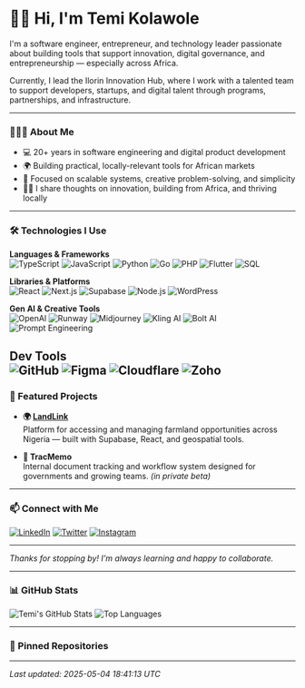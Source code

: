 # 👋🏾 Hi, I'm Temi Kolawole

I'm a software engineer, entrepreneur, and technology leader passionate about building tools that support innovation, digital governance, and entrepreneurship — especially across Africa.

Currently, I lead the Ilorin Innovation Hub, where I work with a talented team to support developers, startups, and digital talent through programs, partnerships, and infrastructure.

---

### 👨🏾‍💻 About Me

- 💻 20+ years in software engineering and digital product development  
- 🌍 Building practical, locally-relevant tools for African markets  
- 🧠 Focused on scalable systems, creative problem-solving, and simplicity  
- ✍🏾 I share thoughts on innovation, building from Africa, and thriving locally

---

### 🛠️ Technologies I Use

**Languages & Frameworks**  
![TypeScript](https://img.shields.io/badge/TypeScript-007ACC?style=flat&logo=typescript&logoColor=white)
![JavaScript](https://img.shields.io/badge/JavaScript-F7DF1E?style=flat&logo=javascript&logoColor=black)
![Python](https://img.shields.io/badge/Python-3776AB?style=flat&logo=python&logoColor=white)
![Go](https://img.shields.io/badge/Go-00ADD8?style=flat&logo=go&logoColor=white)
![PHP](https://img.shields.io/badge/PHP-777BB4?style=flat&logo=php&logoColor=white)
![Flutter](https://img.shields.io/badge/Flutter-02569B?style=flat&logo=flutter&logoColor=white)
![SQL](https://img.shields.io/badge/SQL-003B57?style=flat)

**Libraries & Platforms**  
![React](https://img.shields.io/badge/React-20232A?style=flat&logo=react&logoColor=61DAFB)
![Next.js](https://img.shields.io/badge/Next.js-000000?style=flat&logo=nextdotjs&logoColor=white)
![Supabase](https://img.shields.io/badge/Supabase-3ECF8E?style=flat&logo=supabase&logoColor=white)
![Node.js](https://img.shields.io/badge/Node.js-339933?style=flat&logo=nodedotjs&logoColor=white)
![WordPress](https://img.shields.io/badge/WordPress-21759B?style=flat&logo=wordpress&logoColor=white)

**Gen AI & Creative Tools**  
![OpenAI](https://img.shields.io/badge/OpenAI-412991?style=flat&logo=openai&logoColor=white)
![Runway](https://img.shields.io/badge/Runway-FF0070?style=flat)
![Midjourney](https://img.shields.io/badge/Midjourney-000000?style=flat)
![Kling AI](https://img.shields.io/badge/Kling_AI-202020?style=flat)
![Bolt AI](https://img.shields.io/badge/Bolt_AI-3D348B?style=flat)
![Prompt Engineering](https://img.shields.io/badge/Prompt_Engineering-AI?style=flat&logo=openai&logoColor=white)

**Dev Tools**  
![GitHub](https://img.shields.io/badge/GitHub-181717?style=flat&logo=github)
![Figma](https://img.shields.io/badge/Figma-F24E1E?style=flat&logo=figma&logoColor=white)
![Cloudflare](https://img.shields.io/badge/Cloudflare-F38020?style=flat&logo=cloudflare&logoColor=white)
![Zoho](https://img.shields.io/badge/Zoho-E42527?style=flat)
---

### 🌱 Featured Projects

- **🌍 [LandLink](https://landlink.ng)**  
  Platform for accessing and managing farmland opportunities across Nigeria — built with Supabase, React, and geospatial tools.

- **📂 TracMemo**  
  Internal document tracking and workflow system designed for governments and growing teams. *(in private beta)*

---

### 📫 Connect with Me

[![LinkedIn](https://img.shields.io/badge/LinkedIn-0A66C2?style=flat&logo=linkedin&logoColor=white)](https://www.linkedin.com/in/temikolawole)
[![Twitter](https://img.shields.io/badge/Twitter-1DA1F2?style=flat&logo=twitter&logoColor=white)](https://twitter.com/temikeezy)
[![Instagram](https://img.shields.io/badge/Instagram-E4405F?style=flat&logo=instagram&logoColor=white)](https://www.instagram.com/temikeezy)

---

_Thanks for stopping by! I'm always learning and happy to collaborate._


---

### 📊 GitHub Stats

![Temi's GitHub Stats](https://github-readme-stats.vercel.app/api?username=temikolawole&show_icons=true&theme=default)
![Top Languages](https://github-readme-stats.vercel.app/api/top-langs/?username=temikolawole&layout=compact&theme=default)

---

### 📌 Pinned Repositories

<!--START_SECTION:temikolawole-pinned-->
<!-- This section will be automatically updated using GitHub Action -->
<!--END_SECTION:temikolawole-pinned-->

---

*Last updated: 2025-05-04 18:41:13 UTC*
